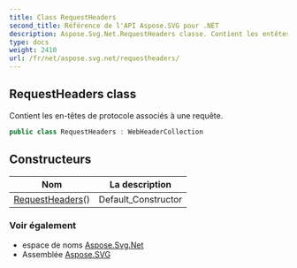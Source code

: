 ```yaml
---
title: Class RequestHeaders
second_title: Référence de l'API Aspose.SVG pour .NET
description: Aspose.Svg.Net.RequestHeaders classe. Contient les entêtes de protocole associés à une requête.
type: docs
weight: 2410
url: /fr/net/aspose.svg.net/requestheaders/
---
```

## RequestHeaders class

Contient les en-têtes de protocole associés à une requête.

```csharp
public class RequestHeaders : WebHeaderCollection
```

## Constructeurs

| Nom | La description |
| --- | --- |
| [RequestHeaders](requestheaders/)() | Default_Constructor |

### Voir également

* espace de noms [Aspose.Svg.Net](../../aspose.svg.net/)
* Assemblée [Aspose.SVG](../../)


